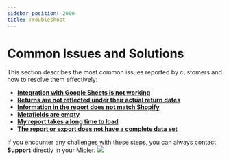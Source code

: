 ```yaml
---
sidebar_position: 2000
title: Troubleshoot
---
```


# Common Issues and Solutions

This section describes the most common issues reported by customers and how to resolve them effectively:

- **[Integration with Google Sheets is not working](google-sheets)**
- **[Returns are not reflected under their actual return dates](returns-are-not-reflected)**
- **[Information in the report does not match Shopify](report-does-not-match-shopify)**
- **[Metafields are empty](metafields-are-empty)**
- **[My report takes a long time to load](reports-take-a-long-time-to-load)**
- **[The report or export does not have a complete data set](report-dont-have-complete-data-set)**

If you encounter any challenges with these steps, you can always contact **Support** directly in your Mipler.
<img src="/docs/img/troubleshoot/index/contact-support.png" />
